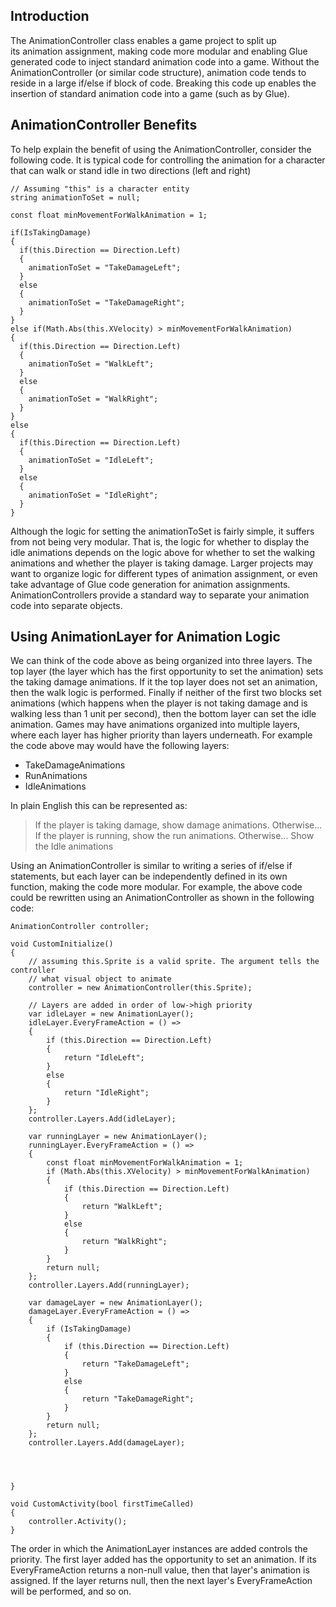 ## Introduction

The AnimationController class enables a game project to split up its animation assignment, making code more modular and enabling Glue generated code to inject standard animation code into a game. Without the AnimationController (or similar code structure), animation code tends to reside in a large if/else if block of code. Breaking this code up enables the insertion of standard animation code into a game (such as by Glue).

## AnimationController Benefits

To help explain the benefit of using the AnimationController, consider the following code. It is typical code for controlling the animation for a character that can walk or stand idle in two directions (left and right)

``` lang:c#
// Assuming "this" is a character entity
string animationToSet = null;

const float minMovementForWalkAnimation = 1;

if(IsTakingDamage)
{
  if(this.Direction == Direction.Left)
  {
    animationToSet = "TakeDamageLeft";
  }
  else
  {
    animationToSet = "TakeDamageRight";
  }
}
else if(Math.Abs(this.XVelocity) > minMovementForWalkAnimation)
{
  if(this.Direction == Direction.Left)
  {
    animationToSet = "WalkLeft";
  }
  else
  {
    animationToSet = "WalkRight";
  }
}
else
{
  if(this.Direction == Direction.Left)
  {
    animationToSet = "IdleLeft";
  }
  else
  {
    animationToSet = "IdleRight";
  }
}
```

Although the logic for setting the animationToSet is fairly simple, it suffers from not being very modular. That is, the logic for whether to display the idle animations depends on the logic above for whether to set the walking animations and whether the player is taking damage. Larger projects may want to organize logic for different types of animation assignment, or even take advantage of Glue code generation for animation assignments. AnimationControllers provide a standard way to separate your animation code into separate objects.

## Using AnimationLayer for Animation Logic

We can think of the code above as being organized into three layers. The top layer (the layer which has the first opportunity to set the animation) sets the taking damage animations. If it the top layer does not set an animation, then the walk logic is performed. Finally if neither of the first two blocks set animations (which happens when the player is not taking damage and is walking less than 1 unit per second), then the bottom layer can set the idle animation. Games may have animations organized into multiple layers, where each layer has higher priority than layers underneath. For example the code above may would have the following layers:

-   TakeDamageAnimations
-   RunAnimations
-   IdleAnimations

In plain English this can be represented as:

> If the player is taking damage, show damage animations. Otherwise... If the player is running, show the run animations. Otherwise... Show the Idle animations

Using an AnimationController is similar to writing a series of if/else if statements, but each layer can be independently defined in its own function, making the code more modular. For example, the above code could be rewritten using an AnimationController as shown in the following code:

``` lang:c#
AnimationController controller;

void CustomInitialize()
{
    // assuming this.Sprite is a valid sprite. The argument tells the controller
    // what visual object to animate
    controller = new AnimationController(this.Sprite);

    // Layers are added in order of low->high priority
    var idleLayer = new AnimationLayer();
    idleLayer.EveryFrameAction = () =>
    {
        if (this.Direction == Direction.Left)
        {
            return "IdleLeft";
        }
        else
        {
            return "IdleRight";
        }
    };
    controller.Layers.Add(idleLayer);

    var runningLayer = new AnimationLayer();
    runningLayer.EveryFrameAction = () =>
    {
        const float minMovementForWalkAnimation = 1;
        if (Math.Abs(this.XVelocity) > minMovementForWalkAnimation)
        {
            if (this.Direction == Direction.Left)
            {
                return "WalkLeft";
            }
            else
            {
                return "WalkRight";
            }
        }
        return null;
    };
    controller.Layers.Add(runningLayer);

    var damageLayer = new AnimationLayer();
    damageLayer.EveryFrameAction = () =>
    {
        if (IsTakingDamage)
        {
            if (this.Direction == Direction.Left)
            {
                return "TakeDamageLeft";
            }
            else
            {
                return "TakeDamageRight";
            }
        }
        return null;
    };
    controller.Layers.Add(damageLayer);




}

void CustomActivity(bool firstTimeCalled)
{
    controller.Activity();
}
```

The order in which the AnimationLayer instances are added controls the priority. The first layer added has the opportunity to set an animation. If its EveryFrameAction returns a non-null value, then that layer's animation is assigned. If the layer returns null, then the next layer's EveryFrameAction will be performed, and so on.  
